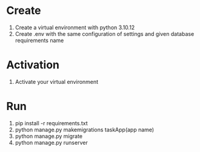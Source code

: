 # Create
1. Create a virtual environment with python 3.10.12
2. Create .env with the same configuration of settings and given database requirements name

# Activation
1. Activate your virtual environment

# Run
1. pip install -r requirements.txt
2. python manage.py makemigrations taskApp(app name)
3. python manage.py migrate
4. python manage.py runserver
